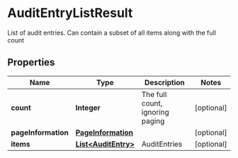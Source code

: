 

# AuditEntryListResult

List of audit entries. Can contain a subset of all items along with the full count
## Properties

Name | Type | Description | Notes
------------ | ------------- | ------------- | -------------
**count** | **Integer** | The full count, ignoring paging |  [optional]
**pageInformation** | [**PageInformation**](PageInformation.md) |  |  [optional]
**items** | [**List&lt;AuditEntry&gt;**](AuditEntry.md) | AuditEntries |  [optional]




